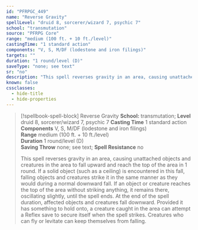 ```yaml
---
id: "PFRPGC_449"
name: "Reverse Gravity"
spellLevel: "druid 8, sorcerer/wizard 7, psychic 7"
school: "transmutation"
source: "PFRPG Core"
range: "medium (100 ft. + 10 ft./level)"
castingTime: "1 standard action"
components: "V, S, M/DF (lodestone and iron filings)"
targets: ""
duration: "1 round/level (D)"
saveType: "none; see text"
sr: "no"
description: "This spell reverses gravity in an area, causing unattached objects and creatures in the area to fall upward and reach the top of the area in 1 round. If a solid object (such as a ceiling) is encountered in this fall, falling objects and creatures strike it in the same manner as they would during a normal downward fall. If an object or creature reaches the top of the area without striking anything, it remains there, oscillating slightly, until the spell ends. At the end of the spell duration, affected objects and creatures fall downward.  Provided it has something to hold onto, a creature caught in the area can attempt a Reflex save to secure itself when the spell strikes.  Creatures who can fly or levitate can keep themselves from falling."
known: false
cssclasses:
  - hide-title
  - hide-properties
---
```


> [!spellbook-spell-block] Reverse Gravity
> **School:** transmutation; **Level** druid 8, sorcerer/wizard 7, psychic 7
> **Casting Time** 1 standard action  
> **Components** V, S, M/DF (lodestone and iron filings)  
> **Range** medium (100 ft. + 10 ft./level)  
> **Duration** 1 round/level (D)  
> **Saving Throw** none; see text; **Spell Resistance** no
> 
> This spell reverses gravity in an area, causing unattached objects and creatures in the area to fall upward and reach the top of the area in 1 round. If a solid object (such as a ceiling) is encountered in this fall, falling objects and creatures strike it in the same manner as they would during a normal downward fall. If an object or creature reaches the top of the area without striking anything, it remains there, oscillating slightly, until the spell ends. At the end of the spell duration, affected objects and creatures fall downward.  Provided it has something to hold onto, a creature caught in the area can attempt a Reflex save to secure itself when the spell strikes.  Creatures who can fly or levitate can keep themselves from falling.